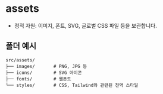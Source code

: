 # assets
* 정적 자원: 이미지, 폰트, SVG, 글로벌 CSS 파일 등을 보관합니다.

## 폴더 예시
```
src/assets/
├── images/       # PNG, JPG 등
├── icons/        # SVG 아이콘
├── fonts/        # 웹폰트
└── styles/       # CSS, Tailwind와 관련된 전역 스타일
```